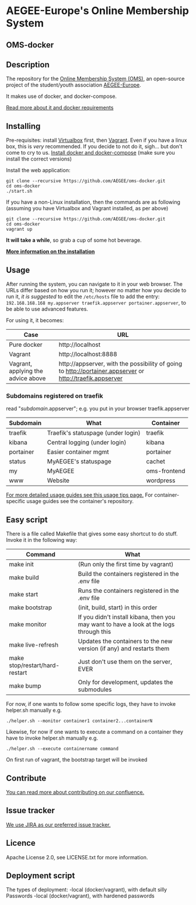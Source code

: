 # AEGEE-Europe's Online Membership System
## OMS-docker

## Description
The repository for the [Online Membership System (OMS)](https://github.com/AEGEE/oms-docker), an open-source project of the student/youth association [AEGEE-Europe](http://aegee.org/).

It makes use of docker, and docker-compose.

[Read more about it and docker requirements](https://oms-project.atlassian.net/wiki/spaces/GENERAL/overview)

## Installing

Pre-requisites: install [Virtualbox](https://www.virtualbox.org/wiki/Downloads) first, then [Vagrant](https://www.vagrantup.com/downloads.html). Even if you have a linux box, this is *very* recommended.
If you decide to not do it, sigh... but don't come to cry to us. [Install docker and docker-compose](https://docs.docker.com/compose/install/) (make sure you install the correct versions)

Install the web application:
```
git clone --recursive https://github.com/AEGEE/oms-docker.git
cd oms-docker
./start.sh 
```

If you have a non-Linux installation, then the commands are as following (assuming you have Virtualbox and Vagrant installed, as per above)

```
git clone --recursive https://github.com/AEGEE/oms-docker.git
cd oms-docker
vagrant up 
```
**It will take a while**, so grab a cup of some hot beverage.

[**More information on the installation**](https://oms-project.atlassian.net/wiki/spaces/GENERAL/pages/17235970/Installation)

## Usage
After running the system, you can navigate to it in your web browser. The URLs differ based on how you run it; however no matter how you decide to run it, _it is suggested_ to edit the `/etc/hosts` file to add the entry: `192.168.168.168 my.appserver traefik.appserver portainer.appserver`, to be able to use advanced features.

For using it, it becomes:

|Case|URL|
|---|---|
|Pure docker| http://localhost |
|Vagrant| http://localhost:8888 |
| Vagrant, applying the advice above| http://appserver, with the possibility of going to http://portainer.appserver or http://traefik.appserver |

### Subdomains registered on traefik
read "_subdomain_.appserver"; e.g. you put in your browser traefik.appserver

|Subdomain|What|Container|
|---|---|---|
|traefik|Traefik's statuspage (under login)|traefik|
|kibana|Central logging (under login)|kibana|
|portainer | Easier container mgmt|portainer|
|status|MyAEGEE's statuspage|cachet|
|my|MyAEGEE|oms-frontend|
|www|Website|wordpress|

[For more detailed usage guides see this usage tips page.](https://oms-project.atlassian.net/wiki/spaces/GENERAL/pages/23655986/Usage+tips)
For container-specific usage guides see the container's repository.

## Easy script
There is a file called Makefile that gives some easy shortcut to do stuff. Invoke it in the following way:

| Command | What |
|---|---|
| make init | (Run only the first time by vagrant) | 
| make build | Build the containers registered in the .env file | 
| make start | Runs the containers registered in the .env file | 
| make bootstrap | (init, build, start) in this order | 
| make monitor | If you didn't install kibana, then you may want to have a look at the logs through this | 
| make live-refresh | Updates the containers to the new version (if any) and restarts them | 
| make stop/restart/hard-restart | Just don't use them on the server, EVER | 
| make bump | Only for development, updates the submodules |

For now, if one wants to follow some specific logs, they have to invoke helper.sh manually e.g. 
```
./helper.sh --monitor container1 container2...containerN
```

Likewise, for now if one wants to execute a command on a container they have to invoke helper.sh manually e.g. 
```
./helper.sh --execute containername command
```

On first run of vagrant, the bootstrap target will be invoked

## Contribute
[You can read more about contributing on our confluence.](https://oms-project.atlassian.net/wiki/spaces/GENERAL/overview)

## Issue tracker
[We use JIRA as our preferred issue tracker.](https://oms-project.atlassian.net/projects/MEMB/issues)

## Licence
Apache License 2.0, see LICENSE.txt for more information.


## Deployment script
The types of deployment:
-local (docker/vagrant), with default silly Passwords
-local (docker/vagrant), with hardened passwords
